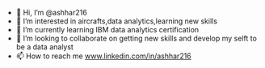 - 👋 Hi, I’m @ashhar216
- 👀 I’m interested in aircrafts,data analytics,learning new skills
- 🌱 I’m currently learning IBM data analytics certification
- 💞️ I’m looking to collaborate on getting new skills and develop my selft to be a data analyst
- 📫 How to reach me www.linkedin.com/in/ashhar216

<!---
ashhar216/ashhar216 is a ✨ special ✨ repository because its `README.md` (this file) appears on your GitHub profile.
You can click the Preview link to take a look at your changes.
--->
